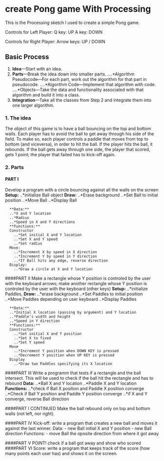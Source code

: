 # create Pong game With Processing
This is the Processing sketch I used to create a simple Pong game.

Controls for Left Player:
Q key: UP
A key: DOWN

Controls for Right Player:
Arrow keys: UP / DOWN

## Basic Process
1. **Idea**—Start with an idea.
2. **Parts**—Break the idea down into smaller parts.
....*Algorithm Pseudocode—For each part, work out the algorithm for that part in pseudocode. 
....*Algorithm Code—Implement that algorithm with code.
....*Objects—Take the data and functionality associated with that algorithm and build it into a
class.
3. **Integration**—Take all the classes from Step 2 and integrate them into one larger algorithm.


### 1. The idea
The object of this game is to have a ball bouncing on the top and bottom walls. 
Each player has to avoid the ball to get away through his side of the field. 
To make so, each player controls a paddle that moves from top to bottom (and viceversa),
in order to hit the ball. If the player hits the ball, it rebounds. 
If the ball gets away through one side, the player that scored, gets 1 point; 
the player that failed has to kick-off again.

### 2. Parts
#### PART I
Develop a program with a circle bouncing against all the walls on the screen
      **Setup:**
      ..*initialize Ball object
      **Draw:**
      ..*Erase background
      ..*Set Ball to initial position
      ..*Move Ball
      ..*Display Ball
      
      **Data:**
      ..*X and Y location
      ..*Radius
      ..*Speed in X and Y directions
      **Functions:**
      Constructor
        ..*Set initial X and Y location
        ..*Set X and Y speed
        ..*Set radius
      Move:
        ..*Increment X by speed in X direction
        ..*Increment Y by speed in Y direction
        ..*If Ball hits any edge, reverse direction
      Display:
        ..*Draw a circle at X and Y location
        
  ####PART II
  Make a rectangle whose Y position is controled by the user with the keyboard arrows; 
  make another rectangle whose Y position is controled by the user with the keyboard (other keys)
      **Setup:**
        ..*initialize Paddles, 
      **Draw:**
      ..*erase background
      ..*Set Paddles to initial position
      ..*Move Paddles depending on user keyboard
      ..*Display Paddles
      
      **Data:**
      ..*Initial X location (passing by argument) and Y location 
      ..*Paddle's width and height
      ..*Speed in Y direction
      **Functions:**
      Constructor
        ..*Set initial X and Y position
        ..*Set X to fixed
        ..*Set Y speed
      Move
        ..*Increment Y position when DOWN KEY is pressed
        ..*Decrement Y position when UP KEY is pressed
      Display
        ..*Draw two Paddles specifying its X location
      
  ####PART III
  Write a programm that tests if a rectangle and the ball intersect. This
  will be used to check if the ball hit the rectangle and has to rebound
      **Data:**
      ..*Ball X and Y location
      ..*Paddle X and Y location
      **Functions:**
      ..*check if Ball X position and Paddle X position converge
      ..*Check if Ball Y position and Paddle Y position converge
      ..*if X and Y converge, reverse Ball direction
      
  ####PART I CONTINUED
  Make the ball rebound only on top and bottom walls (not left, nor right).
  
  ####PART IV
  Kick-off: write a program that creates a new ball and moves it against the last 
  winner.
      Data:
      - new Ball initial X and Y position
      - new Ball direction
      Functions:
      - move Ball the oposite direction from where it got away
      
  ####PART V
  POINT! check if a ball got away and show who scored
  ####PART VI
  Score: write a program that keeps track of the score (how many points
  each user has) and shows it on the screen.
